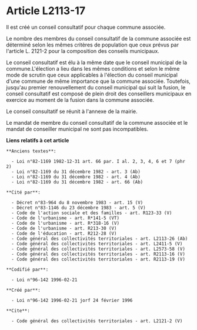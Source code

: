 # Article L2113-17

Il est créé un conseil consultatif pour chaque commune associée. 

Le nombre des membres du conseil consultatif de la commune associée est déterminé selon les mêmes critères de population que
ceux prévus par l'article L. 2121-2 pour la composition des conseils municipaux. 

Le conseil consultatif est élu à la même date que le conseil municipal de la commune.L'élection a lieu dans les mêmes
conditions et selon le même mode de scrutin que ceux applicables à l'élection du conseil municipal d'une commune de même
importance que la commune associée. Toutefois, jusqu'au premier renouvellement du conseil municipal qui suit la fusion, le
conseil consultatif est composé de plein droit des conseillers municipaux en exercice au moment de la fusion dans la commune
associée. 

Le conseil consultatif se réunit à l'annexe de la mairie. 

Le mandat de membre du conseil consultatif de la commune associée et le mandat de conseiller municipal ne sont pas
incompatibles.

**Liens relatifs à cet article**

	**Anciens textes**:

	  - Loi n°82-1169 1982-12-31 art. 66 par. I al. 2, 3, 4, 6 et 7 (phr 2)
	  - Loi n°82-1169 du 31 décembre 1982 - art. 3 (Ab)
	  - Loi n°82-1169 du 31 décembre 1982 - art. 4 (Ab)
	  - Loi n°82-1169 du 31 décembre 1982 - art. 66 (Ab)

	**Cité par**:

	  - Décret n°83-964 du 8 novembre 1983 - art. 15 (V)
	  - Décret n°83-1146 du 23 décembre 1983 - art. 5 (V)
	  - Code de l'action sociale et des familles - art. R123-33 (V)
	  - Code de l'urbanisme - art. R*141-5 (VT)
	  - Code de l'urbanisme - art. R*318-16 (V)
	  - Code de l'urbanisme - art. R213-30 (V)
	  - Code de l'éducation - art. R212-28 (V)
	  - Code général des collectivités territoriales - art. L2113-26 (Ab)
	  - Code général des collectivités territoriales - art. L2411-5 (V)
	  - Code général des collectivités territoriales - art. L2573-58 (V)
	  - Code général des collectivités territoriales - art. R2113-16 (V)
	  - Code général des collectivités territoriales - art. R2113-19 (V)

	**Codifié par**:

	  - Loi n°96-142 1996-02-21

	**Créé par**:

	  - Loi n°96-142 1996-02-21 jorf 24 février 1996

	**Cite**:

	  - Code général des collectivités territoriales - art. L2121-2 (V)
